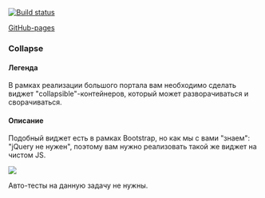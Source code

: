 [![Build status](https://ci.appveyor.com/api/projects/status/bkuhlk7pdfi12pqc?svg=true)](https://ci.appveyor.com/project/zuev720/ahj-9-1)

[GitHub-pages](https://zuev720.github.io/ahj-9.1/)

### Collapse

#### Легенда

В рамках реализации большого портала вам необходимо сделать виджет "collapsible"-контейнеров, который может разворачиваться и сворачиваться.

#### Описание

Подобный виджет есть в рамках Bootstrap, но как мы с вами "знаем": "jQuery не нужен", поэтому вам нужно реализовать такой же виджет на чистом JS.

![](https://github.com/netology-code/ahj-homeworks/blob/simplification/anim/pic/collapse.gif)

Авто-тесты на данную задачу не нужны.
